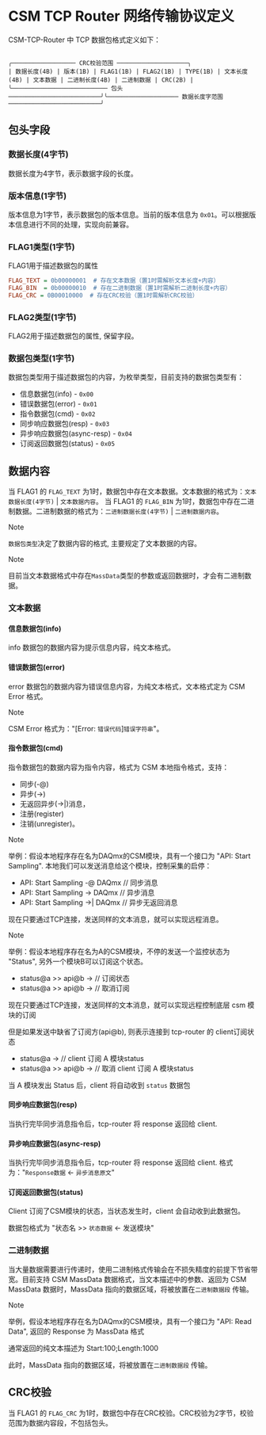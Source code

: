 # CSM TCP Router 网络传输协议定义

CSM-TCP-Router 中 TCP 数据包格式定义如下：

```
                                                             ╭────────────────── CRC校验范围 ────────────────────╮
| 数据长度(4B) | 版本(1B) | FLAG1(1B) | FLAG2(1B) | TYPE(1B) | 文本长度(4B) | 文本数据 | 二进制长度(4B) | 二进制数据 | CRC(2B) |
╰─────────────────────────── 包头 ──────────────────────────╯╰──────────────────── 数据长度字范围 ──────────────────────────╯
```

## 包头字段

### 数据长度(4字节)

数据长度为4字节，表示数据字段的长度。

### 版本信息(1字节)

版本信息为1字节，表示数据包的版本信息。当前的版本信息为 `0x01`。可以根据版本信息进行不同的处理，实现向前兼容。

### FLAG1类型(1字节)

FLAG1用于描述数据包的属性

``` ini
FLAG_TEXT = 0b00000001  # 存在文本数据（置1时需解析文本长度+内容）
FLAG_BIN  = 0b00000010  # 存在二进制数据（置1时需解析二进制长度+内容）
FLAG_CRC = 0B00010000  # 存在CRC校验（置1时需解析CRC校验）
```

### FLAG2类型(1字节)

FLAG2用于描述数据包的属性, 保留字段。

### 数据包类型(1字节)

数据包类型用于描述数据包的内容，为枚举类型，目前支持的数据包类型有：

- 信息数据包(info) - `0x00`
- 错误数据包(error) - `0x01`
- 指令数据包(cmd) - `0x02`
- 同步响应数据包(resp) - `0x03`
- 异步响应数据包(async-resp) - `0x04`
- 订阅返回数据包(status) - `0x05`

## 数据内容

当 FLAG1 的 `FLAG_TEXT` 为1时，数据包中存在文本数据。文本数据的格式为：`文本数据长度(4字节)` | `文本数据内容`。
当 FLAG1 的 `FLAG_BIN` 为1时，数据包中存在二进制数据。二进制数据的格式为：`二进制数据长度(4字节)` | `二进制数据内容`。

> [!NOTE]
> `数据包类型`决定了数据内容的格式, 主要规定了文本数据的内容。
>

> [!NOTE]
>
> 目前当文本数据格式中存在`MassData`类型的参数或返回数据时，才会有二进制数据。
>

### 文本数据

#### 信息数据包(info)

info 数据包的数据内容为提示信息内容，纯文本格式。

#### 错误数据包(error)

error 数据包的数据内容为错误信息内容，为纯文本格式，文本格式定为 CSM Error 格式。

> [!NOTE]
> CSM Error 格式为："[Error: `错误代码`]`错误字符串`"。
>

#### 指令数据包(cmd)

指令数据包的数据内容为指令内容，格式为 CSM 本地指令格式，支持：

- 同步(-@)
- 异步(->)
- 无返回异步(->|)消息，
- 注册(register)
- 注销(unregister)。

> [!NOTE]
> 举例：假设本地程序存在名为DAQmx的CSM模块，具有一个接口为 "API: Start Sampling".
> 本地我们可以发送消息给这个模块，控制采集的启停：
>
> - API: Start Sampling -@ DAQmx // 同步消息
> - API: Start Sampling -> DAQmx // 异步消息
> - API: Start Sampling ->| DAQmx // 异步无返回消息
>
> 现在只要通过TCP连接，发送同样的文本消息，就可以实现远程消息。
>

> [!NOTE]
> 举例：假设本地程序存在名为A的CSM模块，不停的发送一个监控状态为 "Status", 另外一个模块B可以订阅这个状态。
>
> - status@a >> api@b -><register> // 订阅状态
> - status@a >> api@b -><unregister> // 取消订阅
>
> 现在只要通过TCP连接，发送同样的文本消息，就可以实现远程控制底层 csm 模块的订阅
>
> 但是如果发送中缺省了订阅方(api@b), 则表示连接到 tcp-router 的 client订阅状态
>
> - status@a -><register> // client 订阅 A 模块status
> - status@a >> api@b -><unregister> // 取消 client 订阅 A 模块status
>
> 当 A 模块发出 Status 后，client 将自动收到 `status` 数据包
>

#### 同步响应数据包(resp)

当执行完毕同步消息指令后，tcp-router 将 response 返回给 client.

#### 异步响应数据包(async-resp)

当执行完毕同步消息指令后，tcp-router 将 response 返回给 client. 格式为："`Response数据` <- `异步消息原文`"

#### 订阅返回数据包(status)

Client 订阅了CSM模块的状态，当状态发生时，client 会自动收到此数据包。

数据包格式为 "状态名 >> `状态数据` <- 发送模块"

### 二进制数据

当大量数据需要进行传递时，使用二进制格式传输会在不损失精度的前提下节省带宽。目前支持 CSM MassData 数据格式，当文本描述中的参数、返回为 CSM MassData 数据时，MassData 指向的数据区域，将被放置在`二进制数据段` 传输。

> [!NOTE]
> 举例，假设本地程序存在名为DAQmx的CSM模块，具有一个接口为 "API: Read Data", 返回的 Response 为 MassData 格式
>
> 通常返回的纯文本描述为 <MassData>Start:100;Length:1000
>
> 此时，MassData 指向的数据区域，将被放置在`二进制数据段` 传输。

## CRC校验

当 FLAG1 的 `FLAG_CRC` 为1时，数据包中存在CRC校验。CRC校验为2字节，校验范围为数据内容段，不包括包头。
